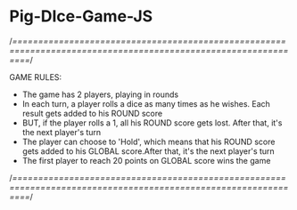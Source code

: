 # Pig-DIce-Game-JS

/*===============================================================================================================*/

GAME RULES:

- The game has 2 players, playing in rounds
- In each turn, a player rolls a dice as many times as he wishes. Each result gets added to his ROUND score
- BUT, if the player rolls a 1, all his ROUND score gets lost. After that, it's the next player's turn
- The player can choose to 'Hold', which means that his ROUND score gets added to his GLOBAL score.After
  that, it's the next player's turn
- The first player to reach 20 points on GLOBAL score wins the game



/*===============================================================================================================*/

